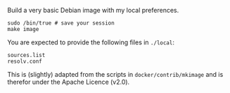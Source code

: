Build a very basic Debian image with my local preferences.

    sudo /bin/true # save your session
    make image

You are expected to provide the following files in `./local`:

    sources.list
    resolv.conf

This is (slightly) adapted from the scripts in `docker/contrib/mkimage` and is therefor under
the Apache Licence (v2.0).
